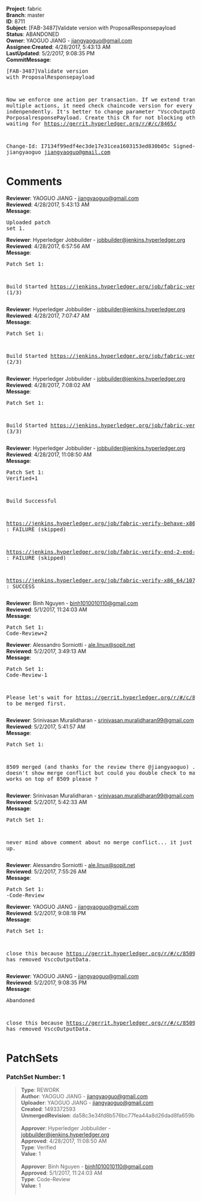 <strong>Project</strong>: fabric</br><strong>Branch</strong>: master<br><strong>ID</strong>: 8711<br><strong>Subject</strong>: [FAB-3487]Validate version with ProposalResponsepayload<br><strong>Status</strong>: ABANDONED<br><strong>Owner</strong>: YAOGUO JIANG - jiangyaoguo@gmail.com<br><strong>Assignee</strong>:<strong>Created</strong>: 4/28/2017, 5:43:13 AM<br><strong>LastUpdated</strong>: 5/2/2017, 9:08:35 PM<br><strong>CommitMessage</strong>:<br><pre>[FAB-3487]Validate version with ProposalResponsepayload

Now we enforce one action per transaction. If we extend transation
to multiple actions, it need check chaincode version for every
action indenpendently. It's better to change parameter
"VsccOutputData" to PorposalresponsePayload. Create this CR for
not blocking other CRs waiting for
https://gerrit.hyperledger.org/r/#/c/8465/

Change-Id: I7134f99edf4ec3de17e31cea1603153ed830b05c
Signed-off-by: jiangyaoguo <jiangyaoguo@gmail.com>
</pre><h1>Comments</h1><strong>Reviewer</strong>: YAOGUO JIANG - jiangyaoguo@gmail.com<br><strong>Reviewed</strong>: 4/28/2017, 5:43:13 AM<br><strong>Message</strong>: <pre>Uploaded patch set 1.</pre><strong>Reviewer</strong>: Hyperledger Jobbuilder - jobbuilder@jenkins.hyperledger.org<br><strong>Reviewed</strong>: 4/28/2017, 6:57:56 AM<br><strong>Message</strong>: <pre>Patch Set 1:

Build Started https://jenkins.hyperledger.org/job/fabric-verify-x86_64/10768/ (1/3)</pre><strong>Reviewer</strong>: Hyperledger Jobbuilder - jobbuilder@jenkins.hyperledger.org<br><strong>Reviewed</strong>: 4/28/2017, 7:07:47 AM<br><strong>Message</strong>: <pre>Patch Set 1:

Build Started https://jenkins.hyperledger.org/job/fabric-verify-behave-x86_64/4831/ (2/3)</pre><strong>Reviewer</strong>: Hyperledger Jobbuilder - jobbuilder@jenkins.hyperledger.org<br><strong>Reviewed</strong>: 4/28/2017, 7:08:02 AM<br><strong>Message</strong>: <pre>Patch Set 1:

Build Started https://jenkins.hyperledger.org/job/fabric-verify-end-2-end-x86_64/2298/ (3/3)</pre><strong>Reviewer</strong>: Hyperledger Jobbuilder - jobbuilder@jenkins.hyperledger.org<br><strong>Reviewed</strong>: 4/28/2017, 11:08:50 AM<br><strong>Message</strong>: <pre>Patch Set 1: Verified+1

Build Successful 

https://jenkins.hyperledger.org/job/fabric-verify-behave-x86_64/4831/ : FAILURE (skipped)

https://jenkins.hyperledger.org/job/fabric-verify-end-2-end-x86_64/2298/ : FAILURE (skipped)

https://jenkins.hyperledger.org/job/fabric-verify-x86_64/10768/ : SUCCESS</pre><strong>Reviewer</strong>: Binh Nguyen - binh1010010110@gmail.com<br><strong>Reviewed</strong>: 5/1/2017, 11:24:03 AM<br><strong>Message</strong>: <pre>Patch Set 1: Code-Review+2</pre><strong>Reviewer</strong>: Alessandro Sorniotti - ale.linux@sopit.net<br><strong>Reviewed</strong>: 5/2/2017, 3:49:13 AM<br><strong>Message</strong>: <pre>Patch Set 1: Code-Review-1

Please let's wait for https://gerrit.hyperledger.org/r/#/c/8509/ to be merged first.</pre><strong>Reviewer</strong>: Srinivasan Muralidharan - srinivasan.muralidharan99@gmail.com<br><strong>Reviewed</strong>: 5/2/2017, 5:41:57 AM<br><strong>Message</strong>: <pre>Patch Set 1:

8509 merged (and thanks for the review there @jiangyaoguo) . This CR doesn't show merge conflict but could you double check to make sure it works on top of 8509 please ?</pre><strong>Reviewer</strong>: Srinivasan Muralidharan - srinivasan.muralidharan99@gmail.com<br><strong>Reviewed</strong>: 5/2/2017, 5:42:33 AM<br><strong>Message</strong>: <pre>Patch Set 1:

never mind above comment about no merge conflict... it just showed up.</pre><strong>Reviewer</strong>: Alessandro Sorniotti - ale.linux@sopit.net<br><strong>Reviewed</strong>: 5/2/2017, 7:55:26 AM<br><strong>Message</strong>: <pre>Patch Set 1: -Code-Review</pre><strong>Reviewer</strong>: YAOGUO JIANG - jiangyaoguo@gmail.com<br><strong>Reviewed</strong>: 5/2/2017, 9:08:18 PM<br><strong>Message</strong>: <pre>Patch Set 1:

close this because https://gerrit.hyperledger.org/r/#/c/8509/ has removed VsccOutputData.</pre><strong>Reviewer</strong>: YAOGUO JIANG - jiangyaoguo@gmail.com<br><strong>Reviewed</strong>: 5/2/2017, 9:08:35 PM<br><strong>Message</strong>: <pre>Abandoned

close this because https://gerrit.hyperledger.org/r/#/c/8509/ has removed VsccOutputData.</pre><h1>PatchSets</h1><h3>PatchSet Number: 1</h3><blockquote><strong>Type</strong>: REWORK<br><strong>Author</strong>: YAOGUO JIANG - jiangyaoguo@gmail.com<br><strong>Uploader</strong>: YAOGUO JIANG - jiangyaoguo@gmail.com<br><strong>Created</strong>: 1493372593<br><strong>UnmergedRevision</strong>: da58c3e34fd8b576bc77fea44a8d26dad8fa659b<br><br><strong>Approver</strong>: Hyperledger Jobbuilder - jobbuilder@jenkins.hyperledger.org<br><strong>Approved</strong>: 4/28/2017, 11:08:50 AM<br><strong>Type</strong>: Verified<br><strong>Value</strong>: 1<br><br><strong>Approver</strong>: Binh Nguyen - binh1010010110@gmail.com<br><strong>Approved</strong>: 5/1/2017, 11:24:03 AM<br><strong>Type</strong>: Code-Review<br><strong>Value</strong>: 1<br><br></blockquote>